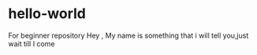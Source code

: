 # hello-world
For beginner repository
Hey , My name is something that i will tell you,just wait till I come
